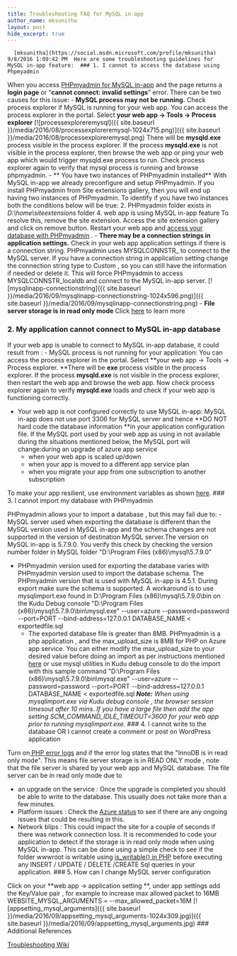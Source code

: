 ```yaml
---
title: Troubleshooting FAQ for MySQL in-app
author_name: mksunitha
layout: post
hide_excerpt: true
---
```

      [mksunitha](https://social.msdn.microsoft.com/profile/mksunitha)  9/8/2016 1:09:42 PM  Here are some troubleshooting guidelines for MySQL in-app feature:  ### 1. I cannot to access the database using Phpmyadmin

 When you access [PHPmyadmin for MySQL in-app](https://blogs.msdn.microsoft.com/appserviceteam/2016/08/18/announcing-mysql-in-app-preview-for-web-apps/#phpmyadmin) and the page returns a **login page** or “**cannot connect: invalid settings**” error. There can be two causes for this issue:  - **MySQL process may not be running.**
  Check process explorer if MySQL is running for your web app. You can access the process explorer in the portal. Select **your web app -> Tools -> Process explorer** [![processexploreremysql]({{ site.baseurl }}/media/2016/08/processexploreremysql-1024x715.png)]({{ site.baseurl }}/media/2016/08/processexploreremysql.png) There will be **mysqld.exe** process visible in the process explorer. If the process **mysqld.exe** is not visible in the process explorer, then browse the web app or ping your web app which would trigger mysqld.exe process to run. Check process explorer again to verify that mysql process is running and browse phpmyadmin.  - ** You have two instances of PHPmyadmin installed**
  With MySQL in-app we already preconfigure and setup PHPmyadmin. If you install PHPmyadmin from Site extensions gallery, then you will end up having two instances of PHPmyadmin. To identify if you have two instances both the conditions below will be true:  2. PHPmyadmin folder exists in *D:\home\siteextensions* folder
 4. web app is using MySQL in-app feature
  To resolve this, remove the site extension. Access the site extension gallery and click on remove button. Restart your web app and [access your database with PHPmyadmin](https://blogs.msdn.microsoft.com/appserviceteam/2016/08/18/announcing-mysql-in-app-preview-for-web-apps/#phpmyadmin) .  - **There may be a connection strings in application settings.**
  Check in your web app application settings if there is a connection string. PHPmyadmin uses MYSQLCONNSTR\_ to connect to the MySQL server. If you have a connection string in application setting change the connection string type to Custom , so you can still have the information if needed or delete it. This will force PHPmyadmin to access MYSQLCONNSTR\_localdb and connect to the MySQL in-app server. [![mysqlinapp-connectionstring]({{ site.baseurl }}/media/2016/09/mysqlinapp-connectionstring-1024x596.png)]({{ site.baseurl }}/media/2016/09/mysqlinapp-connectionstring.png)  - **File server storage is in read only mode** Click [here](https://blogs.msdn.microsoft.com/appserviceteam/2016/09/08/troubleshooting-faq-for-mysql-in-apppreview#readmode) to learn more
  ### 2. My application cannot connect to MySQL in-app database

 If your web app is unable to connect to MySQL in-app database, it could result from :  - MySQL process is not running for your application: You can access the process explorer in the portal. Select **your web app -> Tools -> Process explorer. **There will be **exe** process visible in the process explorer. If the process **mysqld.exe** is not visible in the process explorer, then restart the web app and browse the web app. Now check process explorer again to verify **mysqld.exe** loads and check if your web app is functioning correctly.
 - Your web app is not configured correctly to use MySQL in-app: MySQL in-app does not use port 3306 for MySQL server and hence **DO NOT hard code the database information **in your application configuration file. If the MySQL port used by your web app as using in not available during the situations mentioned below, the MySQL port will change:during an upgrade of azure app service 
	 - when your web app is scaled up/down
	 - when your app is moved to a different app service plan
	 - when you migrate your app from one subscription to another subscription
	  
  To make your app resilient, use environment variables as shown [here](https://blogs.msdn.microsoft.com/appserviceteam/2016/08/18/announcing-mysql-in-app-preview-for-web-apps/#mysqlconnect). ### 3. I cannot import my database with PHPmyadmin

 PHPmyadmin allows your to import a database , but this may fail due to:  - MySQL server used when exporting the database is different than the MySQL version used in MySQL in-app and the schema changes are not supported in the version of destination MySQL server.The version on MySQL in-app is 5.7.9.0. You verify this check by checking the version number folder in MySQL folder "D:\Program Files (x86)\mysql\5.7.9.0"
 - PHPmyadmin version used for exporting the database varies with PHPmyadmin version used to import the database schema. The PHPmyadmin version that is used with MySQL in-app is 4.5.1. During export make sure the schema is supported. A workaround is to use mysqlimport.exe found in D:\Program Files (x86)\mysql\5.7.9.0\bin on the Kudu Debug console "D:\Program Files (x86)\mysql\5.7.9.0\bin\mysql.exe" --user=azure --password=password --port=PORT --bind-address=127.0.0.1 DATABASE\_NAME < exportedfile.sql 
   - The exported database file is greater than 8MB. PHPmyadmin is a php application , and the max\_upload\_size is 8MB for PHP on Azure app service. You can either modify the max\_upload\_size to your desired value before doing an import as per instructions mentioned [here](https://azure.microsoft.com/en-us/documentation/articles/web-sites-php-configure/) or use mysql utilities in Kudu debug console to do the import with this sample command "D:\Program Files (x86)\mysql\5.7.9.0\bin\mysql.exe" --user=azure --password=password --port=PORT --bind-address=127.0.0.1 DATABASE\_NAME < exportedfile.sql 
  ***Note:** When using mysqlimport.exe via Kudu debug console , the browser session timesout after 10 mins. If you have a large file then add the app setting SCM\_COMMAND\_IDLE\_TIMEOUT=3600 for your web app prior to running mysqlimport.exe.* ### 4. I cannot write to the database OR I cannot create a comment or post on WordPress application

 Turn on[ PHP error logs](https://blogs.msdn.microsoft.com/azureossds/2015/04/15/info-about-php-fatal-error-and-error-log-on-azure-website/) and if the error log states that the "InnoDB is in read only mode". This means file server storage is in READ ONLY mode , note that the file server is shared by your web app and MySQL database. The file server can be in read only mode due to

  - an upgrade on the service : Once the upgrade is completed you should be able to write to the database. This usually does not take more than a few minutes.
 - Platform issues : Check the [Azure status](https://azure.microsoft.com/en-us/status/) to see if there are any ongoing issues that could be resulting in this.
 - Network blips : This could impact the site for a couple of seconds if there was network connection loss.
  It is recommended to code your application to detect if the storage is in read only mode when using MySQL in-app. This can be done using a simple check to see if the folder wwwroot is writable using [is\_writable() in PHP](http://php.net/manual/en/function.is-writable.php) before executing any INSERT / UPDATE / DELETE /CREATE Sql queries in your application. ### 5. How can I change MySQL server configuration

 Click on your **web app -> application setting **, under app settings add the Key/Value pair , for example to increase max allowed packet to 16MB WEBSITE\_MYSQL\_ARGUMENTS = --max\_allowed\_packet=16M [![appsetting_mysql_arguments]({{ site.baseurl }}/media/2016/09/appsetting_mysql_arguments-1024x309.jpg)]({{ site.baseurl }}/media/2016/09/appsetting_mysql_arguments.jpg) ### Additional References

 [Troubleshooting Wiki](https://github.com/projectkudu/kudu/wiki/MySQL-in-app-(preview)#internals-diagnostics-and-loggings)     